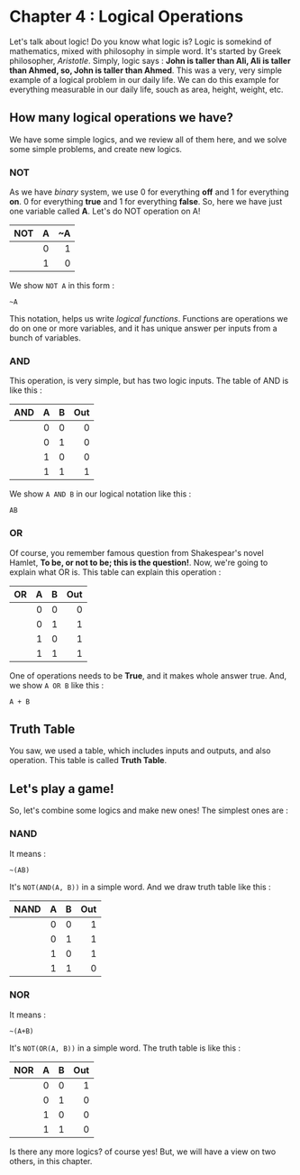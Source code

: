 # Chapter 4 : Logical Operations
Let's talk about logic! Do you know what logic is? Logic is somekind of mathematics, mixed with philosophy in simple word. It's started by Greek philosopher, *Aristotle*. Simply, logic says : **John is taller than Ali, Ali is taller than Ahmed, so, John is taller than Ahmed**. This was a very, very simple example of a logical problem in our daily life. We can do this example for everything measurable in our daily life, souch as area, height, weight, etc.

## How many logical operations we have?
We have some simple logics, and we review all of them here, and we solve some simple problems, and create new logics.
### NOT
As we have *binary* system, we use 0 for everything **off** and 1 for everything **on**. 0 for everything **true** and 1 for everything **false**. So, here we have just one variable called **A**. Let's do NOT operation on A!

|NOT| A   | ~A |
|---|:---:|---:|
|   | 0   | 1  |
|   | 1   | 0  |

We show `NOT A` in this form :

```
~A
```

This notation, helps us write *logical functions*. Functions are operations we do on one or more variables, and it has unique answer per inputs from a bunch of variables.
### AND
This operation, is very simple, but has two logic inputs. The table of AND is like this :

|AND| A   | B   | Out |
|---|:---:|:---:|----:|
|   |0    |0    |0    |
|   |0    |1    |0    |
|   |1    |0    |0    |
|   |1    |1    |1    |

We show `A AND B` in our logical notation like this :

```
AB
```

### OR
Of course, you remember famous question from Shakespear's novel Hamlet, **To be, or not to be; this is the question!**. Now, we're going to explain what OR is. This table can explain this operation :

|OR | A   | B   |Out |
|---|:---:|:---:|---:|
|   |0    |0    |0   |
|   |0    |1    |1   |
|   |1    |0    |1   |
|   |1    |1    |1   |

One of operations needs to be **True**, and it makes whole answer true.
And, we show `A OR B` like this :
```
A + B
```
## Truth Table
You saw, we used a table, which includes inputs and outputs, and also operation. This table is called **Truth Table**.

## Let's play a game!
So, let's combine some logics and make new ones! The simplest ones are :
### NAND
It means :
```
~(AB)
```
It's `NOT(AND(A, B))` in a simple word. And we draw truth table like this :

|NAND| A   | B   | Out |
|----|:---:|:---:|----:|
|    |  0  | 0   |  1  |
|    |  0  | 1   |  1  |
|    |  1  | 0   |  1  |
|    |  1  | 1   |  0  |

### NOR
It means :
```
~(A+B)
```
It's `NOT(OR(A, B))` in a simple word. The truth table is like this :

|NOR | A   | B   | Out|
|----|:---:|:---:|---:|
|    |  0  | 0   | 1  |
|    |  0  | 1   | 0  |
|    |  1  | 0   | 0  |
|    |  1  | 1   | 0  |

Is there any more logics? of course yes! But, we will have a view on two others, in this chapter. 
